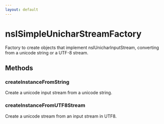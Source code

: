 ```yaml
---
layout: default
---
```


# nsISimpleUnicharStreamFactory #

Factory to create objects that implement nsIUnicharInputStream,
converting from a unicode string or a UTF-8 stream.


## Methods ##

### createInstanceFromString ###

Create a unicode input stream from a unicode string.


### createInstanceFromUTF8Stream ###

Create a unicode stream from an input stream in UTF8.

